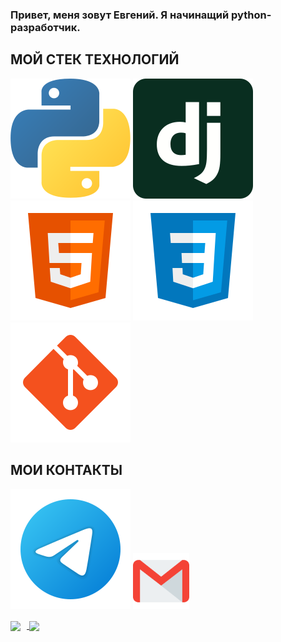 ### Привет, меня зовут Евгений. Я начинащий python-разработчик.

## МОЙ СТЕК ТЕХНОЛОГИЙ
![Python](/svg/python.svg)
![Django](/svg/django.svg)
![HTML](/svg/html-5.svg)
![CSS](/svg/css3.svg)
![Git](/svg/git.svg)


## МОИ КОНТАКТЫ
[<img src="./svg/telegram.svg">](https://t.me/nanofulLEreNe)
[<img src="./svg/gmail.svg" width="90px" height="90px">](mailto:zhenia250925@gmail.com)

<div>
<a href="https://github-readme-stats.vercel.app/api?username=EvgenyAlexandrov&hide=contribs&show_icons=true&theme=tokyonight">
  <img  align="center" height="130" style="margin-right: 10px" src="https://github-readme-stats.vercel.app/api?username=EvgenyAlexandrov&hide=contribs&show_icons=true&theme=dark" />
</a>
<a href="https://github-readme-stats.vercel.app/api/top-langs/?username=EvgenyAlexandrov&layout=compact&theme=tokyonight">
  <img align="center" height="130" src="https://github-readme-stats.vercel.app/api/top-langs/?username=EvgenyAlexandrov&layout=compact&theme=dark" />
</a>
</div>
